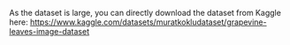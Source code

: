 As the dataset is large, you can directly download the dataset from Kaggle here: https://www.kaggle.com/datasets/muratkokludataset/grapevine-leaves-image-dataset

